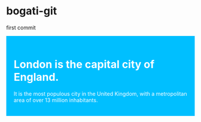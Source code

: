 # bogati-git
first commit
<!DOCTYPE html>
<html>
<style>
div {
    background-color: rgb(0, 191, 255);
    color: rgb(255, 255, 255);
    padding: 20px;
}
</style>
<body>

<div>

<h1>London is the capital city of England.</h1>
<p>It is the most populous city in the United Kingdom,
with a metropolitan area of over 13 million inhabitants.</p>

</div> 
</body>
</html>
